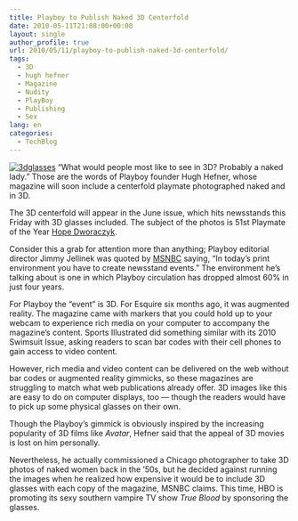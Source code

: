 ```yaml
---
title: Playboy to Publish Naked 3D Centerfold
date: 2010-05-11T21:08:00+00:00
layout: single
author_profile: true
url: 2010/05/11/playboy-to-publish-naked-3d-centerfold/
tags:
  - 3D
  - hugh hefner
  - Magazine
  - Nudity
  - PlayBoy
  - Publishing
  - Sex
lang: en
categories: 
  - TechBlog
---
```

[![3dglasses](http://lh5.ggpht.com/_vaUVXcmC3OI/S-nARMRnA0I/AAAAAAAACL8/NphAlGPuxcs/3dglasses_thumb%5B1%5D.jpg?imgmax=800 "3dglasses")](http://lh4.ggpht.com/_vaUVXcmC3OI/S-nAO5WXu8I/AAAAAAAACL4/Myi2AqvJRV8/s1600-h/3dglasses%5B3%5D.jpg) “What would people most like to see in 3D? Probably a naked lady.” Those are the words of Playboy founder Hugh Hefner, whose magazine will soon include a centerfold playmate photographed naked and in 3D. 

The 3D centerfold will appear in the June issue, which hits newsstands this Friday with 3D glasses included. The subject of the photos is 51st Playmate of the Year [Hope Dworaczyk](http://en.wikipedia.org/wiki/Hope_Dworaczyk). 

Consider this a grab for attention more than anything; Playboy editorial director Jimmy Jellinek was quoted by [MSNBC](http://today.msnbc.msn.com/id/37081730/ns/today-entertainment/) saying, “In today’s print environment you have to create newsstand events.” The environment he’s talking about is one in which Playboy circulation has dropped almost 60% in just four years. 

For Playboy the “event” is 3D. For Esquire six months ago, it was augmented reality. The magazine came with markers that you could hold up to your webcam to experience rich media on your computer to accompany the magazine’s content. Sports Illustrated did something similar with its 2010 Swimsuit Issue, asking readers to scan bar codes with their cell phones to gain access to video content. 

However, rich media and video content can be delivered on the web without bar codes or augmented reality gimmicks, so these magazines are struggling to match what web publications already offer. 3D images like this are easy to do on computer displays, too — though the readers would have to pick up some physical glasses on their own. 

Though the Playboy’s gimmick is obviously inspired by the increasing popularity of 3D films like _Avatar_, Hefner said that the appeal of 3D movies is lost on him personally. 

Nevertheless, he actually commissioned a Chicago photographer to take 3D photos of naked women back in the ’50s, but he decided against running the images when he realized how expensive it would be to include 3D glasses with each copy of the magazine, MSNBC claims. This time, HBO is promoting its sexy southern vampire TV show _True Blood_ by sponsoring the glasses.